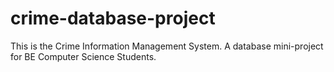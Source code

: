 crime-database-project
======================

This is the Crime Information Management System. A database mini-project for BE Computer Science Students.
